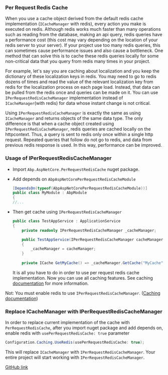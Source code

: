 ### Per Request Redis Cache

When you use a cache object derived from the default redis cache implementation (`ICacheManager` with redis), every action you make is executed on redis. Although redis works much faster than many operations such as reading from the database, making an api query, redis queries have a performance cost (this cost may vary depending on the location of your redis server to your server). If your project use too many redis queries, this can sometimes cause performance issues and also cause a bottleneck. One method that can solve this is to cache these redis queries locally for some non-critical data that you query from redis many times in your project.

For example, let's say you are caching about localization and you keep the dictionary of these localization keys in redis. You may need to go to redis dozens of times and read the value of the relevant localization key from redis for the localization process on each page load. Instead, that data can be pulled from the redis once and queries can be made on it. You can use `IPerRequestRedisCacheManager` implementation instead of `ICacheManager`(with redis) for data whose instant change is not critical.

Using `IPerRequestRedisCacheManager` is exactly the same as using `ICacheManager` and returns objects of the same data type. The only difference is that when a cache object created using `IPerRequestRedisCacheManager`, redis queries are cached locally on the httpcontext. Thus, a query is sent to redis only once within a single http request. Repeated queries that follow do not go to redis, and data from previous redis response is used. In this way, performance can be improved.

### Usage of IPerRequestRedisCacheManager

* Import `Abp.AspNetCore.PerRequestRedisCache` nuget package. 

* Add depends on `AbpAspNetCorePerRequestRedisCacheModule` 

  ```csharp
  [DependsOn(typeof(AbpAspNetCorePerRequestRedisCacheModule))]
  public class MyModule : AbpModule
  {
  //...
  ```

* Then get cache using `IPerRequestRedisCacheManager`

  ```csharp
  public class TestAppService : ApplicationService
  {
      private readonly IPerRequestRedisCacheManager _cacheManager;
  
      public TestAppService(IPerRequestRedisCacheManager cacheManager)
      {
          _cacheManager = cacheManager;
      }
      
      private ICache GetMyCache() => _cacheManager.GetCache("MyCache"); // get cache using `IPerRequestRedisCacheManager`
  ```

  It is all you have to do in order to use per request redis cache implementation. Now you can use all caching features. See caching [documentation](Caching.md) for more information.

Not: You must enable redis to use `IPerRequestRedisCacheManager`. ([Caching documentation](Caching.md#redis-cache-integration))



### Replace ICacheManager with IPerRequestRedisCacheManager

In order to replace current implementation of the cache with `PerRequestRedisCache`, after you import nuget package and add depends on, enable redis with `usePerRequestRedisCache: true` parameter

```csharp
Configuration.Caching.UseRedis(usePerRequestRedisCache: true);
```

This will replace `ICacheManager` with `IPerRequestRedisCacheManager`. Your entire project will start working with `IPerRequestRedisCacheManager`.



[GitHub link](https://github.com/aspnetboilerplate/aspnetboilerplate/tree/dev/src/Abp.AspNetCore.PerRequestRedisCache)
